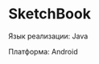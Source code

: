 # SketchBook

Язык реализации: Java

Платформа: Android

[Требования]:(//docs/requirementsDoc/srs.md)
